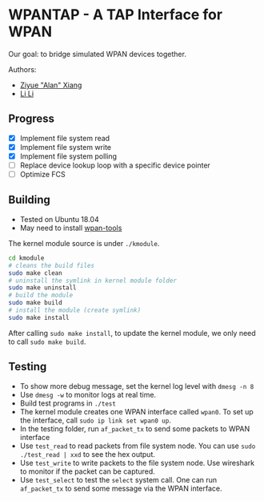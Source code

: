 # WPANTAP - A TAP Interface for WPAN

Our goal: to bridge simulated WPAN devices together.

Authors:
- [Ziyue "Alan" Xiang](https://www.alanshawn.com)
- [Li Li](https://www.github.com/Li-Syr)

## Progress

- [x] Implement file system read
- [x] Implement file system write
- [x] Implement file system polling
- [ ] Replace device lookup loop with a specific device pointer
- [ ] Optimize FCS

## Building

- Tested on Ubuntu 18.04
- May need to install [wpan-tools](https://github.com/linux-wpan/wpan-tools)

The kernel module source is under `./kmodule`.

```bash
cd kmodule
# cleans the build files
sudo make clean
# uninstall the symlink in kernel module folder
sudo make uninstall
# build the module
sudo make build
# install the module (create symlink)
sudo make install
```

After calling `sudo make install`, to update the kernel module, we only need to call `sudo make build`.

## Testing
- To show more debug message, set the kernel log level with `dmesg -n 8`
- Use `dmesg -w` to monitor logs at real time.
- Build test programs in `./test`
- The kernel module creates one WPAN interface called `wpan0`. To set up the interface, call `sudo ip link set wpan0 up`.
- In the testing folder, run `af_packet_tx` to send some packets to WPAN interface
- Use `test_read` to read packets from file system node. You can use `sudo ./test_read | xxd` to see the hex output.
- Use `test_write` to write packets to the file system node. Use wireshark to monitor if the packet can be captured.
- Use `test_select` to test the `select` system call. One can run `af_packet_tx` to send some message via the WPAN interface.

